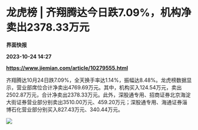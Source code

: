 # 龙虎榜 | 齐翔腾达今日跌7.09%，机构净卖出2378.33万元
**界面快报**

**2023-10-24 14:27**

**https://www.jiemian.com/article/10279555.html**

齐翔腾达10月24日跌7.09%，全天换手率达1.14%，振幅达8.48%。龙虎榜数据显示，营业部席位合计净卖出4769.69万元。其中，机构买入124.54万元，卖出2502.87万元，合计净卖出2378.33万元。此外，深股通专用、招商证券北京海淀大街证券营业部分别卖出3510.00万元、459.20万元；深股通专用、海通证券淄博石化营业部分别买入827.43万元、340.44万元。

![](https://img3.jiemian.com/101/original/20231024/169815731675719200_a700xH.png)